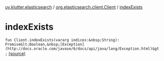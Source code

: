 [uy.klutter.elasticsearch](../index.md) / [org.elasticsearch.client.Client](index.md) / [indexExists](.)


# indexExists
`fun Client.indexExists(vararg indices:&nbsp;String): Promise&lt;Boolean,&nbsp;[Exception](http://docs.oracle.com/javase/6/docs/api/java/lang/Exception.html)&gt;` [(source)](https://github.com/kohesive/klutter/blob/master/elasticsearch-jdk7/src/main/kotlin/uy/klutter/elasticsearch/Client.kt#L134)


